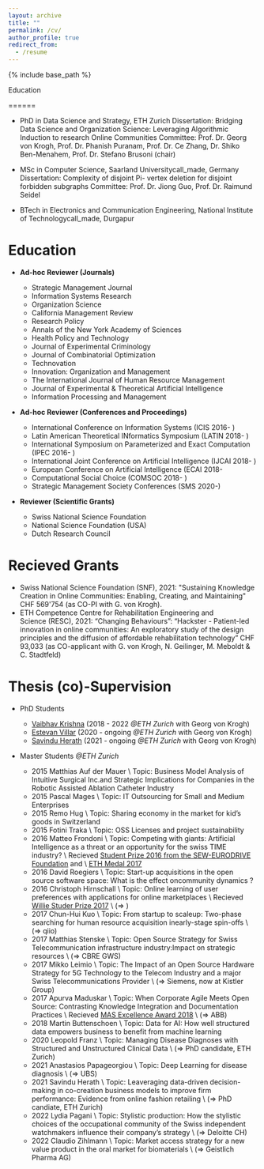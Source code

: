 ```yaml
---
layout: archive
title: ""
permalink: /cv/
author_profile: true
redirect_from:
  - /resume
---
```


{% include base_path %}

Education

======

* PhD in Data Science and Strategy, ETH Zurich
Dissertation: Bridging Data Science and Organization Science: Leveraging Algorithmic Induction to research Online Communities
Committee: Prof. Dr. Georg von Krogh, Prof. Dr. Phanish Puranam, Prof. Dr. Ce Zhang, Dr. Shiko Ben-​Menahem, Prof. Dr. Stefano Brusoni (chair)

* MSc in Computer Science, Saarland Universitycall_made, Germany
Dissertation: Complexity of disjoint Pi- vertex deletion for disjoint forbidden subgraphs
Committee: Prof. Dr. Jiong Guo, Prof. Dr. Raimund Seidel 

* BTech in Electronics and Communication Engineering, National Institute of Technologycall_made, Durgapur


Education
======



* **Ad-hoc Reviewer (Journals)**
  * Strategic Management Journal
  * Information Systems Research
  * Organization Science
  * California Management Review
  * Research Policy
  * Annals of the New York Academy of Sciences
  * Health Policy and Technology
  * Journal of Experimental Criminology
  * Journal of Combinatorial Optimization
  * Technovation
  * Innovation: Organization and Management 
  * The International Journal of Human Resource Management
  * Journal of Experimental & Theoretical Artificial Intelligence
  * Information Processing and Management

* **Ad-hoc Reviewer (Conferences and Proceedings)**
  * International Conference on Information Systems (ICIS 2016- )
  * Latin American Theoretical INformatics Symposium (LATIN 2018- ) 
  * International Symposium on Parameterized and Exact Computation (IPEC 2016- ) 
  * International Joint Conference on Artificial Intelligence (IJCAI 2018- )
  * European Conference on Artificial Intelligence (ECAI 2018- 
  * Computational Social Choice (COMSOC 2018- )
  * Strategic Management Society Conferences (SMS 2020-)

* **Reviewer (Scientific Grants)**
  * Swiss National Science Foundation
  * National Science Foundation (USA)
  * Dutch Research Council
  
Recieved Grants
======
* Swiss National Science Foundation (SNF), 2021: "Sustaining Knowledge Creation in Online Communities: Enabling, Creating, and Maintaining" CHF 569'754 (as CO-PI with G. von Krogh).
* ETH Competence Centre for Rehabilitation Engineering and Science (RESC), 2021: “Changing Behaviours”: “Hackster - Patient-led innovation in online communities: An exploratory study of the design principles and the diffusion of affordable rehabilitation technology” CHF 93,033 (as CO-applicant with G. von Krogh, N. Geilinger, M. Meboldt & C. Stadtfeld)
 


Thesis (co)-Supervision
======
* PhD Students
  * [Vaibhav Krishna](https://smi.ethz.ch/group-people/phds/vaibhav.html) (2018 - 2022 *@ETH Zurich* with Georg von Krogh)
  * [Estevan Villar](https://smi.ethz.ch/group-people/phds/estevan.html) (2020 - ongoing *@ETH Zurich* with Georg von Krogh)
  * [Savindu Herath](https://smi.ethz.ch/group-people/phds/savindu.html) (2021 - ongoing  *@ETH Zurich* with Georg von Krogh)

* Master Students *@ETH Zurich*
  *  2015 Matthias Auf der Mauer \\
          Topic: Business Model Analysis of Intuitive Surgical Inc.and Strategic Implications for Companies in the Robotic Assisted Ablation Catheter Industry
  * 2015 Pascal Mages  \\
          Topic: IT Outsourcing for Small and Medium Enterprises
  * 2015 Remo Hug \\ Topic: Sharing economy in the market for kid’s goods in Switzerland
  * 2015 Fotini Traka \\ Topic: OSS Licenses and project sustainability
  * 2016 Matteo Frondoni \\ Topic: Competing with giants: Artificial Intelligence as a threat or an opportunity for the swiss TIME industry? \\
         Recieved [Student Prize 2016 from the SEW-EURODRIVE Foundation](https://smi.ethz.ch/news-events/newschannel1/2017/03/konstantinos-trantopolous-awarded-eth-medal.html) and \\ [ETH Medal 2017](https://smi.ethz.ch/news-events/newschannel1/2017/11/awarded1.html) 
  * 2016 David Roegiers \\ Topic: Start-up acquisitions in the open source software space: What is the effect oncommunity dynamics ?
  * 2016 Christoph Hirnschall \\ Topic: Online learning of user preferences with applications for online marketplaces \\
          Recieved [Willie Studer Prize 2017](https://smi.ethz.ch/news-events/newschannel1/2017/11/awarded1.html) \\ (=> )
  * 2017 Chun-Hui Kuo \\ Topic: From startup to scaleup: Two-phase searching for human resource acquisition inearly-stage spin-offs \\ (=> qiio)
  * 2017 Matthias Stenske \\ Topic:  Open Source Strategy for Swiss Telecommunication infrastructure industry:Impact on strategic resources \\ (=> CBRE GWS)
  * 2017 Mikko Leimio \\ Topic: The Impact of an Open Source Hardware Strategy for 5G Technology to the Telecom Industry and a major Swiss Telecommunications Provider \\ (=> Siemens, now at Kistler Group)
  * 2017 Apurva Maduskar \\ Topic: When Corporate Agile Meets Open Source: Contrasting Knowledge Integration and Documentation Practices \\
          Recieved [MAS Excellence Award 2018](https://smi.ethz.ch/news-events/newschannel1/2018/10/awarded2.html) \\ (=> ABB)
  * 2018 Martin Buttenschoen \\ Topic: Data for AI: How well structured data empowers business to benefit from machine learning
  * 2020 Leopold Franz \\ Topic: Managing Disease Diagnoses with Structured and Unstructured Clinical Data \\ (=> PhD candidate, ETH Zurich)
  * 2021 Anastasios Papageorgiou \\ Topic: Deep Learning for disease diagnosis \\ (=> UBS)
  * 2021 Savindu Herath \\ Topic: Leaveraging data-driven decision-making in co-creation business models to improve firm performance: Evidence from online fashion retailing \\ (=> PhD candiate, ETH Zurich)
  * 2022  Lydia Pagani \\
          Topic: Stylistic production: How the stylistic choices of the occupational community of the Swiss independent watchmakers influence their company’s strategy \\ (=> Deloitte CH)
  * 2022 Claudio Zihlmann \\
          Topic: Market access strategy for a new value product in the oral market for biomaterials \\ (=> Geistlich Pharma AG)
 





